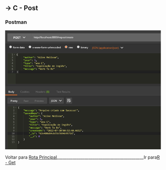 ##  -> **C** - Post
### Postman
<p align="center">
  <img alt="foto" title="foto" src="./img/foto04.png"/>
</p>

Voltar para [Rota Principal](https://github.com/AlineAlmeida85/Projeto-Final/blob/main/Demonstracao1.md)____________________________________________Ir para[R - Get](https://github.com/AlineAlmeida85/Projeto-Final/blob/main/Demonstracao3.md)